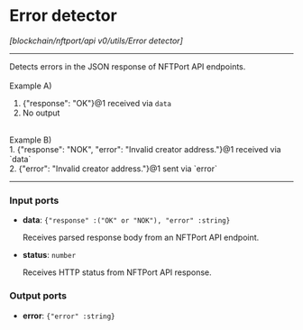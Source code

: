 # Error detector

_[blockchain/nftport/api v0/utils/Error detector]_

---

Detects errors in the JSON response of NFTPort API endpoints.<br>
<br>
Example A)<br>
1. {"response": "OK"}@1 received via `data`<br>
2. No output<br>
<br>
Example B)<br>
1. {"response": "NOK", "error": "Invalid creator address."}@1 received via `data`<br>
2. {"error": "Invalid creator address."}@1 sent via `error`<br>

---

### Input ports

* __data__: ` {"response" :("OK" or "NOK"), "error" :string} `


    Receives parsed response body from an NFTPort API endpoint.<br>


* __status__: ` number `


    Receives HTTP status from NFTPort API response.<br>

### Output ports

* __error__: ` {"error" :string} `

